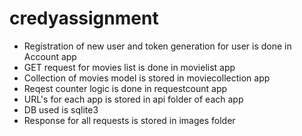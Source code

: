# credyassignment

- Registration of new user and token generation for user is done in Account app
- GET request for movies list is done in movielist app
- Collection of movies model is stored in moviecollection app
- Reqest counter logic is done in requestcount app
- URL's for each app is stored in api folder of each app
- DB used is sqlite3
- Response for all requests is stored in images folder
